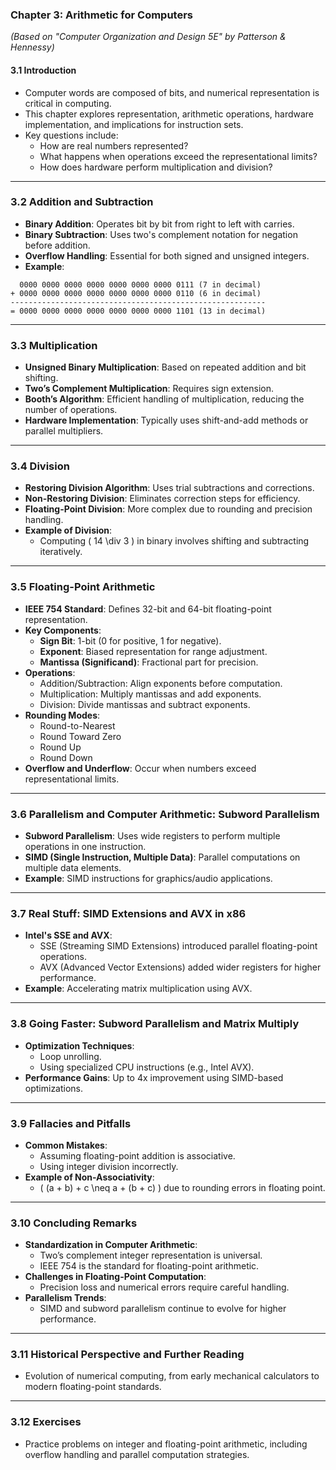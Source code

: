 ### **Chapter 3: Arithmetic for Computers**  
*(Based on "Computer Organization and Design 5E" by Patterson & Hennessy)*  

#### **3.1 Introduction**  
- Computer words are composed of bits, and numerical representation is critical in computing.  
- This chapter explores representation, arithmetic operations, hardware implementation, and implications for instruction sets.  
- Key questions include:  
  - How are real numbers represented?  
  - What happens when operations exceed the representational limits?  
  - How does hardware perform multiplication and division?  

---

### **3.2 Addition and Subtraction**  
- **Binary Addition**: Operates bit by bit from right to left with carries.  
- **Binary Subtraction**: Uses two's complement notation for negation before addition.  
- **Overflow Handling**: Essential for both signed and unsigned integers.  
- **Example**:  

```
  0000 0000 0000 0000 0000 0000 0000 0111 (7 in decimal)
+ 0000 0000 0000 0000 0000 0000 0000 0110 (6 in decimal)
---------------------------------------------------------
= 0000 0000 0000 0000 0000 0000 0000 1101 (13 in decimal)
```

---

### **3.3 Multiplication**  
- **Unsigned Binary Multiplication**: Based on repeated addition and bit shifting.  
- **Two’s Complement Multiplication**: Requires sign extension.  
- **Booth’s Algorithm**: Efficient handling of multiplication, reducing the number of operations.  
- **Hardware Implementation**: Typically uses shift-and-add methods or parallel multipliers.  

---

### **3.4 Division**  
- **Restoring Division Algorithm**: Uses trial subtractions and corrections.  
- **Non-Restoring Division**: Eliminates correction steps for efficiency.  
- **Floating-Point Division**: More complex due to rounding and precision handling.  
- **Example of Division**:  
  - Computing \( 14 \div 3 \) in binary involves shifting and subtracting iteratively.  

---

### **3.5 Floating-Point Arithmetic**  
- **IEEE 754 Standard**: Defines 32-bit and 64-bit floating-point representation.  
- **Key Components**:  
  - **Sign Bit**: 1-bit (0 for positive, 1 for negative).  
  - **Exponent**: Biased representation for range adjustment.  
  - **Mantissa (Significand)**: Fractional part for precision.  
- **Operations**:  
  - Addition/Subtraction: Align exponents before computation.  
  - Multiplication: Multiply mantissas and add exponents.  
  - Division: Divide mantissas and subtract exponents.  
- **Rounding Modes**:  
  - Round-to-Nearest  
  - Round Toward Zero  
  - Round Up  
  - Round Down  
- **Overflow and Underflow**: Occur when numbers exceed representational limits.  

---

### **3.6 Parallelism and Computer Arithmetic: Subword Parallelism**  
- **Subword Parallelism**: Uses wide registers to perform multiple operations in one instruction.  
- **SIMD (Single Instruction, Multiple Data)**: Parallel computations on multiple data elements.  
- **Example**: SIMD instructions for graphics/audio applications.  

---

### **3.7 Real Stuff: SIMD Extensions and AVX in x86**  
- **Intel's SSE and AVX**:  
  - SSE (Streaming SIMD Extensions) introduced parallel floating-point operations.  
  - AVX (Advanced Vector Extensions) added wider registers for higher performance.  
- **Example**: Accelerating matrix multiplication using AVX.  

---

### **3.8 Going Faster: Subword Parallelism and Matrix Multiply**  
- **Optimization Techniques**:  
  - Loop unrolling.  
  - Using specialized CPU instructions (e.g., Intel AVX).  
- **Performance Gains**: Up to 4x improvement using SIMD-based optimizations.  

---

### **3.9 Fallacies and Pitfalls**  
- **Common Mistakes**:  
  - Assuming floating-point addition is associative.  
  - Using integer division incorrectly.  
- **Example of Non-Associativity**:  
  - \( (a + b) + c \neq a + (b + c) \) due to rounding errors in floating point.  

---

### **3.10 Concluding Remarks**  
- **Standardization in Computer Arithmetic**:  
  - Two’s complement integer representation is universal.  
  - IEEE 754 is the standard for floating-point arithmetic.  
- **Challenges in Floating-Point Computation**:  
  - Precision loss and numerical errors require careful handling.  
- **Parallelism Trends**:  
  - SIMD and subword parallelism continue to evolve for higher performance.  

---

### **3.11 Historical Perspective and Further Reading**  
- Evolution of numerical computing, from early mechanical calculators to modern floating-point standards.  

---

### **3.12 Exercises**  
- Practice problems on integer and floating-point arithmetic, including overflow handling and parallel computation strategies.  
